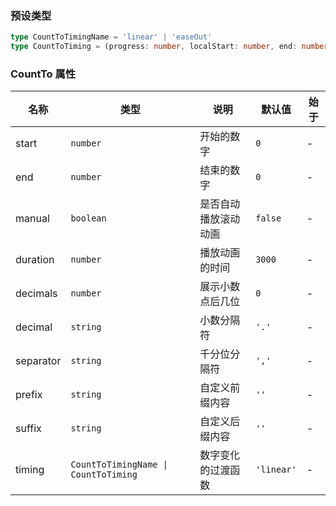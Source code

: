 ### 预设类型

```ts
type CountToTimingName = 'linear' | 'easeOut'
type CountToTiming = (progress: number, localStart: number, end: number, duration: number) => number
```

### CountTo 属性

| 名称      | 类型                                 | 说明                 | 默认值     | 始于 |
| --------- | ------------------------------------ | -------------------- | ---------- | ---- |
| start     | `number`                             | 开始的数字           | `0`        | -    |
| end       | `number`                             | 结束的数字           | `0`        | -    |
| manual    | `boolean`                            | 是否自动播放滚动动画 | `false`    | -    |
| duration  | `number`                             | 播放动画的时间       | `3000`     | -    |
| decimals  | `number`                             | 展示小数点后几位     | `0`        | -    |
| decimal   | `string`                             | 小数分隔符           | `'.'`      | -    |
| separator | `string`                             | 千分位分隔符         | `','`      | -    |
| prefix    | `string`                             | 自定义前缀内容       | `''`       | -    |
| suffix    | `string`                             | 自定义后缀内容       | `''`       | -    |
| timing    | `CountToTimingName \| CountToTiming` | 数字变化的过渡函数   | `'linear'` | -    |
